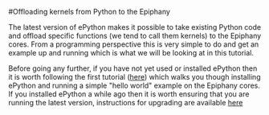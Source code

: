 #Offloading kernels from Python to the Epiphany

The latest version of ePython makes it possible to take existing Python code and offload specific functions (we tend to call them kernels) to the Epiphany cores. From a programming perspective this is very simple to do and get an example up and running which is what we will be looking at in this tutorial.

Before going any further, if you have not yet used or installed ePython then it is worth following the first tutorial ([here](tutorial1.md)) which walks you though installing ePython and running a simple "hello world" example on the Epiphany cores. If you installed ePython a while ago then it is worth ensuring that you are running the latest version, instructions for upgrading are available [here](installupgrade.md)
